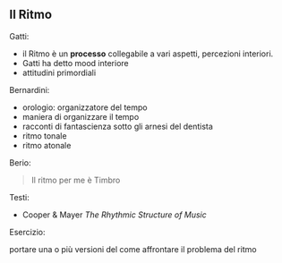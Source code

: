
## Il Ritmo

Gatti:

- il Ritmo è un **processo** collegabile a vari aspetti, percezioni interiori.
- Gatti ha detto mood interiore
- attitudini primordiali

Bernardini:

- orologio: organizzatore del tempo
- maniera di organizzare il tempo
- racconti di fantascienza sotto gli arnesi del dentista
- ritmo tonale
- ritmo atonale

Berio:
>Il ritmo per me è Timbro

Testi:
- Cooper & Mayer *The Rhythmic Structure of Music*

Esercizio:

portare una o più versioni del come affrontare il problema del ritmo